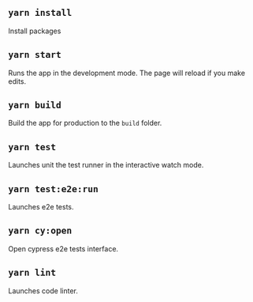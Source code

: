 ## `yarn install`

Install packages

## `yarn start`

Runs the app in the development mode. The page will reload if you make edits.

## `yarn build`

Build the app for production to the `build` folder.

## `yarn test`

Launches unit the test runner in the interactive watch mode.

## `yarn test:e2e:run`

Launches e2e tests.

## `yarn cy:open`

Open cypress e2e tests interface.

## `yarn lint`

Launches code linter.
